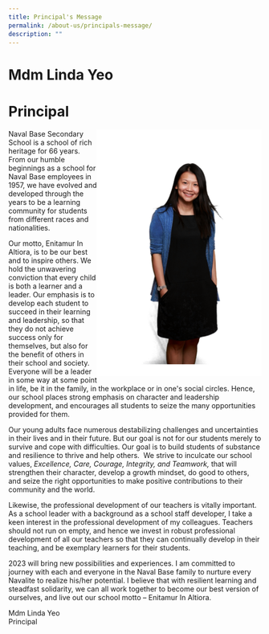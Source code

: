 ```yaml
---
title: Principal's Message
permalink: /about-us/principals-message/
description: ""
---
```

# Mdm Linda Yeo
# Principal
<img style="width: 65%;" src="/images/princi.png" align = "right" />
<p>    
Naval Base Secondary School is a school of rich heritage for 66 years. From our humble beginnings as a school for Naval Base employees in 1957, we have evolved and developed through the years to be a learning community for students from different races and nationalities.</p>
        
Our motto, Enitamur In Altiora, is to be our best and to inspire others. We hold the unwavering conviction that every child is both a learner and a leader. Our emphasis is to develop each student to succeed in their learning and leadership, so that they do not achieve success only for themselves, but also for the benefit of others in their school and society. Everyone will be a leader in some way at some point in life, be it in the family, in the workplace or in one's social circles. Hence, our school places strong emphasis on character and leadership development, and encourages all students to seize the many opportunities provided for them.
        
Our young adults face numerous destabilizing challenges and uncertainties in their lives and in their future. But our goal is not for our students merely to survive and cope with difficulties. Our goal is to build students of substance and resilience to thrive and help others.  We strive to inculcate our school values, _Excellence, Care, Courage, Integrity, and Teamwork,_ that will strengthen their character, develop a growth mindset, do good to others, and seize the right opportunities to make positive contributions to their community and the world.

Likewise, the professional development of our teachers is vitally important. As a school leader with a background as a school staff developer, I take a keen interest in the professional development of my colleagues. Teachers should not run on empty, and hence we invest in robust professional development of all our teachers so that they can continually develop in their teaching, and be exemplary learners for their students.

2023 will bring new possibilities and experiences. I am committed to journey with each and everyone in the Naval Base family to nurture every Navalite to realize his/her potential. I believe that with resilient learning and steadfast solidarity, we can all work together to become our best version of ourselves, and live out our school motto – Enitamur In Altiora.

Mdm Linda Yeo  
Principal